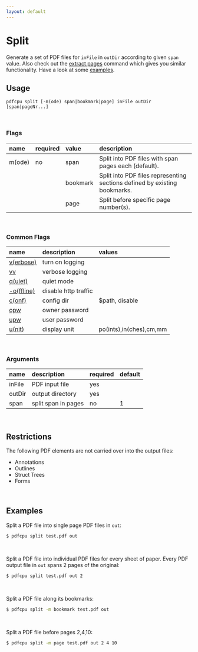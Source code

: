 ```yaml
---
layout: default
---
```


# Split

Generate a set of PDF files for `inFile` in `outDir` according to given `span` value. Also check out the [extract pages](../extract/extract_pages.md) command which gives you similar functionality. Have a look at some [examples](#examples).

## Usage

```
pdfcpu split [-m(ode) span|bookmark|page] inFile outDir [span|pageNr...]
```

<br>

### Flags

| name       | required | value    | description
|:-----------|:---------|:---------|:-----------
| m(ode)     | no       | span     | Split into PDF files with span pages each (default).
|            |          | bookmark | Split into PDF files representing sections defined by existing bookmarks.
|            |          | page     | Split before specific page number(s).

<br>

### Common Flags

| name                                            | description     | values
|:------------------------------------------------|:----------------|:-------
| [v(erbose)](../getting_started/common_flags.md) | turn on logging |
| [vv](../getting_started/common_flags.md)        | verbose logging |
| [q(uiet)](../getting_started/common_flags.md)   | quiet mode      |
| [-o(ffline)](../getting_started/common_flags.md)| disable http traffic |                                 | 
| [c(onf)](../getting_started/common_flags.md)    | config dir      | $path, disable
| [opw](../getting_started/common_flags.md)       | owner password  |
| [upw](../getting_started/common_flags.md)       | user password   |
| [u(nit)](../getting_started/common_flags.md)    | display unit    | po(ints),in(ches),cm,mm

<br>

### Arguments

| name         | description         | required | default
|:-------------|:--------------------|:---------|:-
| inFile       | PDF input file      | yes
| outDir       | output directory    | yes
| span         | split span in pages | no       | 1

<br>

## Restrictions

The following PDF elements are not carried over into the output files:

* Annotations
* Outlines
* Struct Trees
* Forms

<br>

## Examples

Split a PDF file into single page PDF files in `out`:
```sh
$ pdfcpu split test.pdf out
``` 

<br>

Split a PDF file into individual PDF files for every sheet of paper. Every PDF output file in `out` spans 2 pages of the original:
```sh
$ pdfcpu split test.pdf out 2
```

<br>

Split a PDF file along its bookmarks:
```sh
$ pdfcpu split -m bookmark test.pdf out
```

<br>

Split a PDF file before pages 2,4,10:
```sh
$ pdfcpu split -m page test.pdf out 2 4 10
```




